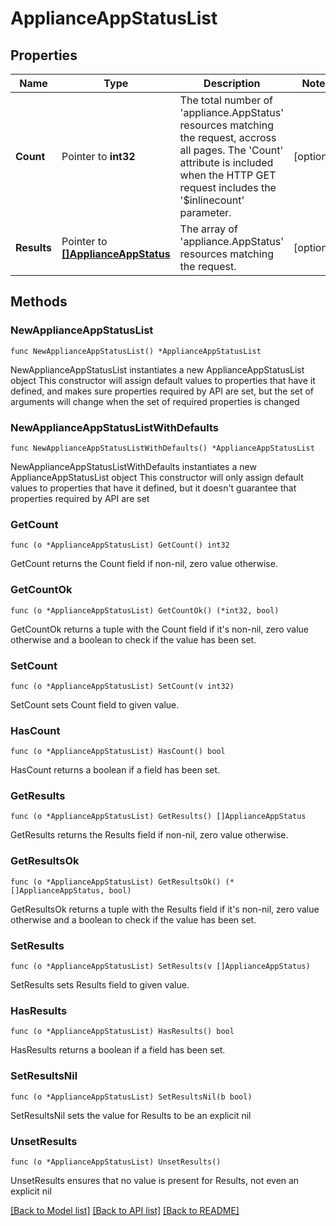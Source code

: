 # ApplianceAppStatusList

## Properties

Name | Type | Description | Notes
------------ | ------------- | ------------- | -------------
**Count** | Pointer to **int32** | The total number of &#39;appliance.AppStatus&#39; resources matching the request, accross all pages. The &#39;Count&#39; attribute is included when the HTTP GET request includes the &#39;$inlinecount&#39; parameter. | [optional] 
**Results** | Pointer to [**[]ApplianceAppStatus**](appliance.AppStatus.md) | The array of &#39;appliance.AppStatus&#39; resources matching the request. | [optional] 

## Methods

### NewApplianceAppStatusList

`func NewApplianceAppStatusList() *ApplianceAppStatusList`

NewApplianceAppStatusList instantiates a new ApplianceAppStatusList object
This constructor will assign default values to properties that have it defined,
and makes sure properties required by API are set, but the set of arguments
will change when the set of required properties is changed

### NewApplianceAppStatusListWithDefaults

`func NewApplianceAppStatusListWithDefaults() *ApplianceAppStatusList`

NewApplianceAppStatusListWithDefaults instantiates a new ApplianceAppStatusList object
This constructor will only assign default values to properties that have it defined,
but it doesn't guarantee that properties required by API are set

### GetCount

`func (o *ApplianceAppStatusList) GetCount() int32`

GetCount returns the Count field if non-nil, zero value otherwise.

### GetCountOk

`func (o *ApplianceAppStatusList) GetCountOk() (*int32, bool)`

GetCountOk returns a tuple with the Count field if it's non-nil, zero value otherwise
and a boolean to check if the value has been set.

### SetCount

`func (o *ApplianceAppStatusList) SetCount(v int32)`

SetCount sets Count field to given value.

### HasCount

`func (o *ApplianceAppStatusList) HasCount() bool`

HasCount returns a boolean if a field has been set.

### GetResults

`func (o *ApplianceAppStatusList) GetResults() []ApplianceAppStatus`

GetResults returns the Results field if non-nil, zero value otherwise.

### GetResultsOk

`func (o *ApplianceAppStatusList) GetResultsOk() (*[]ApplianceAppStatus, bool)`

GetResultsOk returns a tuple with the Results field if it's non-nil, zero value otherwise
and a boolean to check if the value has been set.

### SetResults

`func (o *ApplianceAppStatusList) SetResults(v []ApplianceAppStatus)`

SetResults sets Results field to given value.

### HasResults

`func (o *ApplianceAppStatusList) HasResults() bool`

HasResults returns a boolean if a field has been set.

### SetResultsNil

`func (o *ApplianceAppStatusList) SetResultsNil(b bool)`

 SetResultsNil sets the value for Results to be an explicit nil

### UnsetResults
`func (o *ApplianceAppStatusList) UnsetResults()`

UnsetResults ensures that no value is present for Results, not even an explicit nil

[[Back to Model list]](../README.md#documentation-for-models) [[Back to API list]](../README.md#documentation-for-api-endpoints) [[Back to README]](../README.md)


